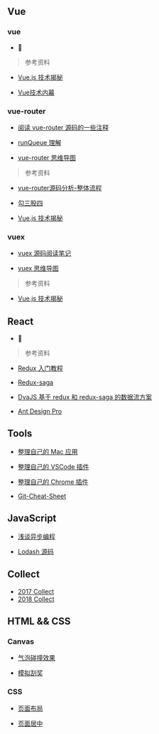 ## Vue

### vue

* :construction:

> 参考资料

* [Vue.js 技术揭秘](https://ustbhuangyi.github.io/vue-analysis/)

* [Vue技术内幕](http://hcysun.me/vue-design/art/)

### vue-router

* [阅读 vue-router 源码的一些注释](https://github.com/zhanghao-zhoushan/vue-router/tree/dev/src)

* [runQueue 理解](https://github.com/zhanghao-zhoushan/record/issues/6)

* [vue-router 思维导图](http://pdl69gzvn.bkt.clouddn.com/router.png)

> 参考资料

* [vue-router源码分析-整体流程](https://github.com/DDFE/DDFE-blog/issues/9)

* [勾三股四](http://jiongks.name/blog/vue-code-review/)

* [Vue.js 技术揭秘](https://ustbhuangyi.github.io/vue-analysis/vue-router/)

### vuex

* [vuex 源码阅读笔记](https://github.com/zhanghao-zhoushan/record/blob/master/vue/vuex.md)

* [vuex 思维导图](http://pdl69gzvn.bkt.clouddn.com/vuex.png)

> 参考资料

* [Vue.js 技术揭秘](https://ustbhuangyi.github.io/vue-analysis/vuex/init.html)

## React

* :construction:

> 参考资料

* [Redux 入门教程](http://www.ruanyifeng.com/blog/2016/09/redux_tutorial_part_one_basic_usages.html)

* [Redux-saga](https://redux-saga-in-chinese.js.org/)

* [DvaJS 基于 redux 和 redux-saga 的数据流方案](https://dvajs.com/guide/)

* [Ant Design Pro](https://pro.ant.design/docs/router-and-nav)

## Tools

* [整理自己的 Mac 应用](https://github.com/zhanghao-zhoushan/record/issues/2)

* [整理自己的 VSCode 插件](https://github.com/zhanghao-zhoushan/record/issues/3)

* [整理自己的 Chrome 插件](https://github.com/zhanghao-zhoushan/record/issues/1)

* [Git-Cheat-Sheet](https://github.com/zhanghao-zhoushan/record/issues/12)

## JavaScript

* [浅谈异步编程](https://github.com/zhanghao-zhoushan/record/issues/11)

* [Lodash 源码](https://github.com/zhanghao-zhoushan/record/blob/master/sailor/lodash/README.md)

## Collect

* [2017 Collect](https://github.com/zhanghao-zhoushan/record/blob/master/sailor/2017.md)
* [2018 Collect](https://github.com/zhanghao-zhoushan/record/blob/master/sailor/2018.md)

## HTML && CSS


### Canvas

* [气泡碰撞效果](https://zhanghao-zhoushan.github.io/record/bubble.html)

* [模拟刮奖](https://github.com/zhanghao-zhoushan/record/blob/master/sailor/html5/card.md)

### CSS

* [页面布局](https://github.com/zhanghao-zhoushan/record/blob/master/sailor/html5/layout.md)

* [页面居中](https://github.com/zhanghao-zhoushan/record/blob/master/sailor/html5/page-center.md)


